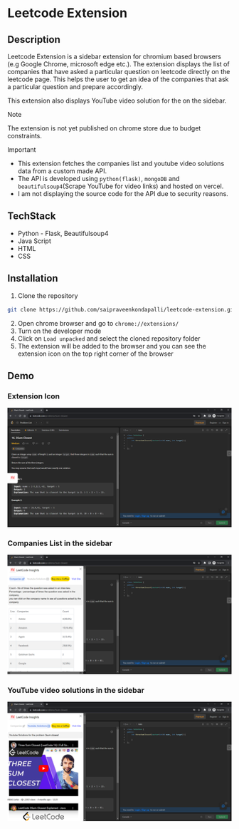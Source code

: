 ﻿# Leetcode Extension

## Description
Leetcode Extension is a sidebar extension for chromium based browsers (e.g Google Chrome, microsoft edge etc.). 
The extension displays the list of companies that have asked a particular question on leetcode directly on the leetcode page.
This helps the user to get an idea of the companies that ask a particular question and prepare accordingly.

This extension also displays YouTube video solution for the on the sidebar.

>[!NOTE]
>The extension is not yet published on chrome store due to budget constraints.


> [!IMPORTANT]
> * This extension fetches the companies list and youtube video solutions data from a custom made API.
> * The API is developed using `python(flask)`, `mongoDB` and `beautifulsoup4`(Scrape YouTube for video links) and hosted on vercel.
> * I am not displaying the source code for the API due to security reasons.



## TechStack
* Python - Flask, Beautifulsoup4
* Java Script
* HTML
* CSS

## Installation
1. Clone the repository
```bash
git clone https://github.com/saipraveenkondapalli/leetcode-extension.git
```
2. Open chrome browser and go to `chrome://extensions/`
3. Turn on the developer mode
4. Click on `Load unpacked` and select the cloned repository folder
5. The extension will be added to the browser and you can see the extension icon on the top right corner of the browser


## Demo

### Extension Icon
![Demo](1.png)

### Companies List in the sidebar
![Demo](2.png)

### YouTube video solutions in the sidebar
![Demo](3.png)
